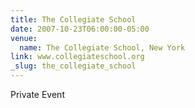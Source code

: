 ```yaml
---
title: The Collegiate School
date: 2007-10-23T06:00:00-05:00
venue:
  name: The Collegiate School, New York
link: www.collegiateschool.org
_slug: the_collegiate_school
---
```


Private Event
